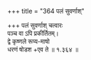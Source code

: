 +++
title = "364 पलं सुवर्णाश्"

+++
पलं सुवर्णाश् चत्वारः  
पञ्च वा ऽपि प्रकीर्तितम्।  
द्वे कृष्णले रूप्य-माषो  
धरणं षोडश +एव ते  ॥ १.३६४ ॥